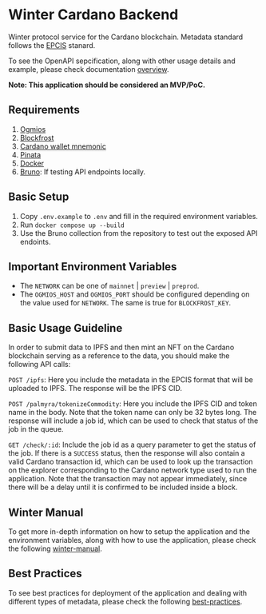# Winter Cardano Backend
Winter protocol service for the Cardano blockchain. Metadata standard follows the [EPCIS](https://www.gs1.org/standards/epcis) stanard. 

To see the OpenAPI sepcification, along with other usage details and example, please check documentation [overview](https://docs-winter.palmyra.app/docs/Backend/overview).

**Note: This application should be considered an MVP/PoC.**

## Requirements
1. [Ogmios](https://ogmios.dev)
2. [Blockfrost](https://blockfrost.io)
3. [Cardano wallet mnemonic](https://eternl.io)
4. [Pinata](https://pinata.cloud)
5. [Docker](https://www.docker.com)
6. [Bruno](https://www.usebruno.com): If testing API endpoints locally.

## Basic Setup
1. Copy `.env.example` to `.env` and fill in the required environment variables.
2. Run `docker compose up --build`
3. Use the Bruno collection from the repository to test out the exposed API endoints.

## Important Environment Variables
- The `NETWORK` can be one of `mainnet` | `preview` | `preprod`.
- The `OGMIOS_HOST` and `OGMIOS_PORT` should be configured depending on the value used for `NETWORK`. The same is true for `BLOCKFROST_KEY`.

## Basic Usage Guideline
In order to submit data to IPFS and then mint an NFT on the Cardano blockchain serving as a reference to the data, you should make the following API calls:

`POST /ipfs`: Here you include the metadata in the EPCIS format that will be uploaded to IPFS. The response will be the IPFS CID.

`POST /palmyra/tokenizeCommodity`: Here you include the IPFS CID and token name in the body. Note that the token name can only be 32 bytes long. The response will include a job id, which can be used to check that status of the job in the queue.

`GET /check/:id`: Include the job id as a query parameter to get the status of the job. If there is a `SUCCESS` status, then the response will also contain a valid Cardano transaction id, which can be used to look up the transaction on the explorer corresponding to the Cardano network type used to run the application. Note that the transaction may not appear immediately, since there will be a delay until it is confirmed to be included inside a block.

## Winter Manual
To get more in-depth information on how to setup the application and the environment variables, along with how to use the application, please check the following [winter-manual](./docs/WINTER-MANUAL.md).

## Best Practices
To see best practices for deployment of the application and dealing with different types of metadata, please check the following [best-practices](./docs/BEST-PRACTICES.md).
